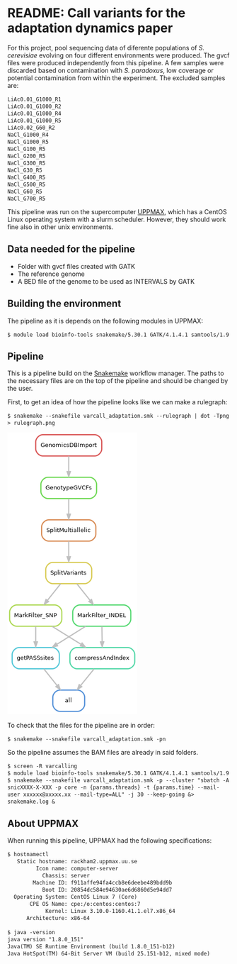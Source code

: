 # README: Call variants for the adaptation dynamics paper

For this project, pool sequencing data of diferente populations of *S. cerevisiae* evolving on four different environments were produced. The gvcf files were produced independently from this pipeline. A few samples were discarded based on contamination with *S. paradoxus*, low coverage or potential contamination from within the experiment. The excluded samples are:

	LiAc0.01_G1000_R1
	LiAc0.01_G1000_R2
	LiAc0.01_G1000_R4
	LiAc0.01_G1000_R5
	LiAc0.02_G60_R2
	NaCl_G1000_R4
	NaCl_G1000_R5
	NaCl_G100_R5
	NaCl_G200_R5
	NaCl_G300_R5
	NaCl_G30_R5
	NaCl_G400_R5
	NaCl_G500_R5
	NaCl_G60_R5
	NaCl_G700_R5

This pipeline was run on the supercomputer [UPPMAX](https://uppmax.uu.se/), which has a CentOS Linux operating system with a slurm scheduler. However, they should work fine also in other unix environments.

## Data needed for the pipeline

- Folder with gvcf files created with GATK
- The reference genome
- A BED file of the genome to be used as INTERVALS by GATK


## Building the environment

The pipeline as it is depends on the following modules in UPPMAX:

	$ module load bioinfo-tools snakemake/5.30.1 GATK/4.1.4.1 samtools/1.9


## Pipeline

This is a pipeline build on the [Snakemake](https://snakemake.readthedocs.io/en/stable/) workflow manager. The paths to the necessary files are on the top of the pipeline and should be changed by the user.

First, to get an idea of how the pipeline looks like we can make a rulegraph:

    $ snakemake --snakefile varcall_adaptation.smk --rulegraph | dot -Tpng > rulegraph.png

![rulegraph](rulegraph.png "rulegraph")

To check that the files for the pipeline are in order:

	$ snakemake --snakefile varcall_adaptation.smk -pn

So the pipeline assumes the BAM files are already in said folders.


	$ screen -R varcalling
	$ module load bioinfo-tools snakemake/5.30.1 GATK/4.1.4.1 samtools/1.9
	$ snakemake --snakefile varcall_adaptation.smk -p --cluster "sbatch -A snicXXXX-X-XXX -p core -n {params.threads} -t {params.time} --mail-user xxxxxx@xxxxx.xx --mail-type=ALL" -j 30 --keep-going &> snakemake.log &


## About UPPMAX

When running this pipeline, UPPMAX had the following specifications:

	$ hostnamectl
	   Static hostname: rackham2.uppmax.uu.se
	         Icon name: computer-server
	           Chassis: server
	        Machine ID: f911affe94fa4ccb8e6deebe489bdd9b
	           Boot ID: 20854dc584e94630ae6d6860d5e94dd7
	  Operating System: CentOS Linux 7 (Core)
	       CPE OS Name: cpe:/o:centos:centos:7
	            Kernel: Linux 3.10.0-1160.41.1.el7.x86_64
	      Architecture: x86-64

	$ java -version
	java version "1.8.0_151"
	Java(TM) SE Runtime Environment (build 1.8.0_151-b12)
	Java HotSpot(TM) 64-Bit Server VM (build 25.151-b12, mixed mode)
